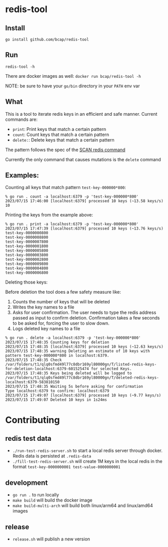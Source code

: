 # redis-tool

## Install

`go install github.com/bcap/redis-tool` 

## Run

`redis-tool -h` 

There are docker images as well: `docker run bcap/redis-tool -h`

NOTE: be sure to have your `go/bin` directory in your `PATH` env var

## What

This is a tool to iterate redis keys in an efficient and safe manner. Current commands are:

* `print`: Print keys that match a certain pattern
* `count`: Count keys that match a certain pattern
* `delete:`: Delete keys that match a certain pattern

The pattern follows the spec of the [SCAN redis command](https://redis.io/commands/scan/)

Currently the only command that causes mutations is the `delete` command

## Examples:

Counting all keys that match pattern `test-key-000000*800`:

```shell
% go run . count -a localhost:6379 -p 'test-key-000000*800'
2023/07/15 17:46:00 [localhost:6379] processed 10 keys (~13.58 keys/s)
10
```

Printing the keys from the example above:

```shell
% go run . print -a localhost:6379 -p 'test-key-000000*800'
2023/07/15 17:47:39 [localhost:6379] processed 10 keys (~13.76 keys/s)
test-key-0000000800
test-key-0000008800
test-key-0000007800
test-key-0000001800
test-key-0000005800
test-key-0000003800
test-key-0000002800
test-key-0000009800
test-key-0000004800
test-key-0000006800
```

Deleting those keys:

Before deletion the tool does a few safety measure like:
1. Counts the number of keys that will be deleted
2. Writes the key names to a file
3. Asks for user confirmation. The user needs to type the redis address passed as input to confirm deletion. Confirmation takes a few seconds to be asked for, forcing the user to slow down.
4. Logs deleted key names to a file

```shell
% go run . delete -a localhost:6379 -p 'test-key-000000*800'
2023/07/15 17:48:35 Counting keys for deletion
2023/07/15 17:48:35 [localhost:6379] processed 10 keys (~12.63 keys/s)
2023/07/15 17:48:35 warning Deleting an estimate of 10 keys with pattern test-key-000000*800 in localhost:6379.
2023/07/15 17:48:35 Check /var/folders/t1/qlq0sfmd49l77c8dbr169yl80000gn/T/listed-redis-keys-for-deletion-localhost:6379-601525474 for selected Keys.
2023/07/15 17:48:35 Keys being deleted will be logged to /var/folders/t1/qlq0sfmd49l77c8dbr169yl80000gn/T/deleted-redis-keys-localhost:6379-583810150
2023/07/15 17:48:35 Waiting 5s before asking for confirmation
Type localhost:6379 to confirm: localhost:6379
2023/07/15 17:49:07 [localhost:6379] processed 10 keys (~9.77 keys/s)
2023/07/15 17:49:07 Deleted 10 keys in 1s24ms
```

# Contributing

## redis test data
- `./run-test-redis-server.sh` to start a local redis server through docker. Redis data is persisted at `.redis-data`
- `./fill-test-redis-server.sh` will create 1M keys in the local redis in the format `test-key-0000000001 test-value-0000000001`

## development
- `go run .` to run locally
- `make build` will build the docker image
- `make build-multi-arch` will build both linux/arm64 and linux/amd64 images

## release
- `release.sh` will publish a new version
